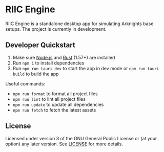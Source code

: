 # RIIC Engine

RIIC Engine is a standalone desktop app for simulating Arknights base setups. The project is currently in development.

## Developer Quickstart

1. Make sure [Node.js](https://nodejs.org/en/) and [Rust](https://www.rust-lang.org/tools/install/) (1.57+) are installed
2. Run `npm i` to install dependencies
3. Run `npm run tauri dev` to start the app in dev mode or `npm run tauri build` to build the app

Useful commands:

- `npm run format` to format all project files
- `npm run lint` to lint all project files
- `npm run update` to update all dependencies
- `npm run fetch` to fetch the latest assets

## License

Licensed under version 3 of the GNU General Public License or (at your option) any later version. See [LICENSE](LICENSE) for more details.
